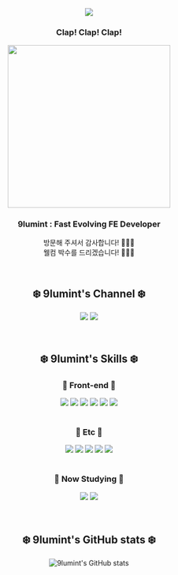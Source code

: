 <div align="center">

<div class="header">
<img src="https://capsule-render.vercel.app/api?type=Egg&color=0:e7e7e7,100:424242&height=150&text=❄️%20Welcome%20to%209lumint's%2039100%20❄️&animation=fadeIn&fontColor=e7e7e7&fontSize=25&fontAlignY=35"/>
</div>

### Clap! Clap! Clap!

<img src="https://github.com/9lumint/9lumint/assets/131740436/99cdda06-26d2-4a84-b0bc-3bb290d0616d" width=330/>

### 9lumint : Fast Evolving FE Developer

방문해 주셔서 감사합니다! 👏👏👏<br/>
웰컴 박수를 드리겠습니다! 👏👏👏<br/>

<br/>

## ❄️ 9lumint's Channel ❄️

<a href="https://9lumint39100.tistory.com/" target="_blank"><img src="https://img.shields.io/badge/blog-e7e7e7?style=for-the-badge&logo=tistory&logoColor=ff0000"/></a>
<img src="https://img.shields.io/badge/email-e7e7e7?style=for-the-badge&logo=gmail&logoColor=ff0000"/>

<br/>

## ❄️ 9lumint's Skills ❄️

### 🐧 Front-end 🐧
<img src="https://img.shields.io/badge/javascript-F7DF1E?style=for-the-badge&logo=javascript&logoColor=000"/>
<img src="https://img.shields.io/badge/React-61DAFB?style=for-the-badge&logo=react&logoColor=000"/>
<img src="https://img.shields.io/badge/Recoil-3578EC?style=for-the-badge&logo=Recoil&logoColor=000"/>
<img src="https://img.shields.io/badge/html5-E34F26?style=for-the-badge&logo=html5&logoColor=000"/>
<img src="https://img.shields.io/badge/css3-1572B6?style=for-the-badge&logo=css3&logoColor=000"/>
<img src="https://img.shields.io/badge/styled_components-DB7093?style=for-the-badge&logo=styledcomponents&logoColor=000"/>

<br/>
<br/>

### 🐧 Etc 🐧
<img src="https://img.shields.io/badge/git-F05032?style=for-the-badge&logo=git&logoColor=000"/>
<img src="https://img.shields.io/badge/GitHub-181717?style=for-the-badge&logo=GitHub&logoColor=white"/>
<img src="https://img.shields.io/badge/Notion-000000?style=for-the-badge&logo=Notion&logoColor=white"/>
<img src="https://img.shields.io/badge/Figma-F24E1E?style=for-the-badge&logo=Figma&logoColor=white"/>
<img src="https://img.shields.io/badge/Discord-5865F2?style=for-the-badge&logo=discord&logoColor=white"/>

<br/>
<br/>

### 🐧 Now Studying 🐧
<img src="https://img.shields.io/badge/TypeScript-3178C6?style=for-the-badge&amp;logo=typeScript&amp;logoColor=white"/> 
<img src="https://img.shields.io/badge/React Query-FF4154?style=for-the-badge&amp;logo=react query&amp;logoColor=black"/>

<br/>
<br/>
<br/>

## ❄️ 9lumint's GitHub stats ❄️
![9lumint's GitHub stats](https://github-readme-stats-zeta-five-72.vercel.app/api?username=9lumint&show_icons=true&bg_color=e7e7e7&title_color=424242&text_color=424242&icon_color=ff0000)

</div>
